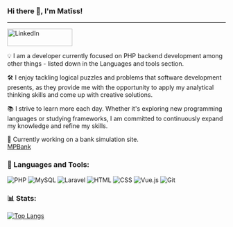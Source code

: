 ### Hi there 👋, I'm Matīss!
---
<a href="https://www.linkedin.com/in/matiss-porietis">
  <img src="https://img.shields.io/badge/-LinkedIn-blue?style=flat-square&logo=linkedin&logoColor=white" alt="LinkedIn" width="150" height="40">
</a>

💡 I am a developer currently focused on PHP backend development among other things - listed down in the Languages and tools section. 

🛠 I enjoy tackling logical puzzles and problems that software development presents, as they provide me with the opportunity to apply my analytical thinking skills and come up with creative solutions.

📚 I strive to learn more each day. Whether it's exploring new programming languages or studying frameworks, I am committed to continuously expand my knowledge and refine my skills.

🔭 Currently working on a bank simulation site. <br>[MPBank](https://github.com/Cerbenix/MPBank) 

### 🧰 Languages and Tools:
![PHP](https://img.shields.io/badge/-PHP-777BB4?style=flat-square&logo=php&logoColor=white)
![MySQL](https://img.shields.io/badge/-MySQL-4479A1?style=flat-square&logo=mysql&logoColor=white)
![Laravel](https://img.shields.io/badge/-Laravel-FF2D20?style=flat-square&logo=laravel&logoColor=white)
![HTML](https://img.shields.io/badge/-HTML5-E34F26?style=flat-square&logo=html5&logoColor=white)
![CSS](https://img.shields.io/badge/-CSS3-1572B6?style=flat-square&logo=css3&logoColor=white)
![Vue.js](https://img.shields.io/badge/-Vue.js-4FC08D?style=flat-square&logo=vue.js&logoColor=white)
![Git](https://img.shields.io/badge/-Git-F05032?style=flat-square&logo=git&logoColor=white)

### 📊 Stats:
[![Top Langs](https://github-readme-stats.vercel.app/api/top-langs/?username=cerbenix&theme=dark)](https://github.com/cerbenix/github-readme-stats)
